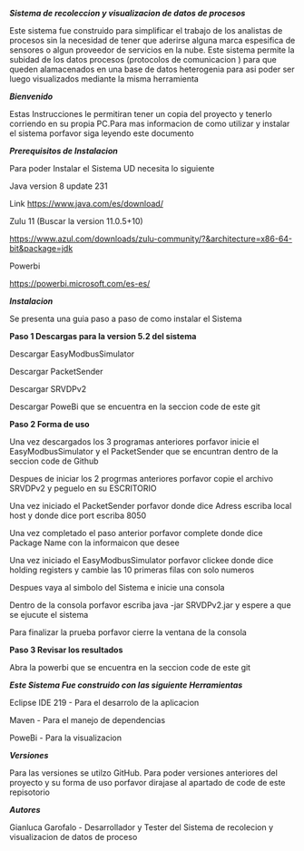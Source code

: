 ***Sistema de recoleccion y visualizacion de datos de procesos***

Este sistema fue construido para simplificar el trabajo de los analistas de procesos sin la necesidad de tener que aderirse alguna marca espesifica de sensores o algun proveedor de servicios en la nube.
Este sistema permite la subidad de los datos procesos (protocolos de comunicacion ) para que queden alamacenados en una base de datos heterogenia para asi poder ser luego visualizados mediante la misma herramienta 

***Bienvenido***

Estas Instrucciones le permitiran tener un copia del proyecto y tenerlo corriendo en su propia PC.Para mas informacion de como utilizar y instalar el sistema porfavor siga leyendo este documento 

***Prerequisitos de Instalacion***

Para poder Instalar el Sistema UD necesita lo siguiente 

Java version 8 update 231

Link https://www.java.com/es/download/

Zulu 11 (Buscar la version 11.0.5+10)

https://www.azul.com/downloads/zulu-community/?&architecture=x86-64-bit&package=jdk


Powerbi

https://powerbi.microsoft.com/es-es/


***Instalacion*** 

Se presenta una guia paso a paso de como instalar el Sistema 

**Paso 1 Descargas para la version 5.2 del sistema** 

Descargar EasyModbusSimulator

Descargar PacketSender 

Descargar SRVDPv2

Descargar PoweBi que se encuentra en la seccion code de este git 

**Paso 2 Forma de uso** 

Una vez descargados los 3 programas anteriores porfavor inicie el EasyModbusSimulator y el PacketSender que se encuntran dentro de la seccion code de Github

Despues de iniciar los 2 progrmas anteriores porfavor copie el archivo SRVDPv2 y peguelo en su ESCRITORIO 

Una vez iniciado el PacketSender porfavor donde dice Adress escriba local host y donde dice port escriba 8050

Una vez completado el paso anterior porfavor complete donde dice Package Name con la informaicon que desee

Una vez iniciado el EasyModbusSimulator porfavor clickee donde dice holding registers y cambie las 10 primeras filas con solo numeros

Despues vaya al simbolo del Sistema e inicie una consola 

Dentro de la consola porfavor escriba java -jar SRVDPv2.jar y espere a que se ejucute el sistema 

Para finalizar la prueba porfavor cierre la ventana de la consola 


**Paso 3 Revisar los resultados**


Abra la powerbi que se encuentra en la seccion code de este git 


***Este Sistema Fue construido con las siguiente Herramientas*** 

Eclipse IDE 219 - Para el desarrolo de la aplicacion 

Maven - Para el manejo de dependencias

PoweBi - Para la visualizacion 

***Versiones*** 

Para las versiones se utilzo GitHub. Para poder versiones anteriores del proyecto y su forma de uso porfavor dirajase al apartado de code de este repisotorio 

***Autores***

Gianluca Garofalo - Desarrollador y Tester del Sistema de recolecion y visualizacion de datos de proceso


